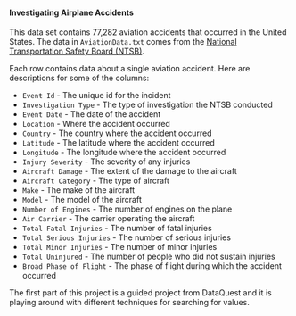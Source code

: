 #### Investigating Airplane Accidents

This data set contains 77,282 aviation accidents that occurred in the United States.  The data in `AviationData.txt`
comes from the [National Transportation Safety Board (NTSB)](https://www.ntsb.gov/Pages/default.aspx).

Each row contains data about a single aviation accident. Here are descriptions for some of the columns:

* `Event Id` - The unique id for the incident
* `Investigation Type` - The type of investigation the NTSB conducted
* `Event Date` - The date of the accident
* `Location` - Where the accident occurred
* `Country` - The country where the accident occurred
* `Latitude` - The latitude where the accident occurred
* `Longitude` - The longitude where the accident occurred
* `Injury Severity` - The severity of any injuries
* `Aircraft Damage` - The extent of the damage to the aircraft
* `Aircraft Category` - The type of aircraft
* `Make` - The make of the aircraft
* `Model` - The model of the aircraft
* `Number of Engines` - The number of engines on the plane
* `Air Carrier` - The carrier operating the aircraft
* `Total Fatal Injuries` - The number of fatal injuries
* `Total Serious Injuries` - The number of serious injuries
* `Total Minor Injuries` - The number of minor injuries
* `Total Uninjured` - The number of people who did not sustain injuries
* `Broad Phase of Flight` - The phase of flight during which the accident occurred

The first part of this project is a guided project from DataQuest and it is playing around with different
techniques for searching for values.
